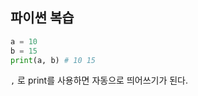 ## 파이썬 복습

```python
a = 10
b = 15
print(a, b) # 10 15
```
`,` 로 print를 사용하면 자동으로 띄어쓰기가 된다.

```python
```
